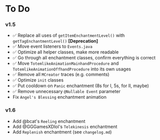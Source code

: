# To Do
### v1.5
- ✅ Replace all uses of `getItemEnchantmentLevel()` with `getTagEnchantmentLevel()` **[Deprecation]**
- ✅ Move event listeners to `Events.java`
- ✅ Optimize all helper classes, make more readable
- ✅ Go through all enchantment classes, confirm everything is correct
- ✅ Move `TotemlikeAnimationMainhandProcedure` and `TotemlikeAnimationOffhandProcedure` into its own usages
- ✅ Remove all `MCreator` traces (e.g. comments)
- ✅ Optimize `init` classes
- ✅ Put cooldown on `Panic` enchantment (8s for I, 5s, for II, maybe)
- ✅ Remove unnecessary `@Nullable Event` parameter
- Fix `Angel's Blessing` enchantment animation

### v1.6
- Add @bcat's `Reeling` enchantment
- Add @GGGamesXDlol's `Telekinesis` enchantment
- Add `Replenish` enchantment (see `changelog.md`)